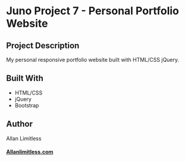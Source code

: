# Juno Project 7 - Personal Portfolio Website


## Project Description

My personal responsive portfolio website built with HTML/CSS jQuery. 

## Built With

- HTML/CSS
- jQuery
- Bootstrap

## Author

Allan Limitless

#### [Allanlimitless.com](https://allanlimitless.com)  





